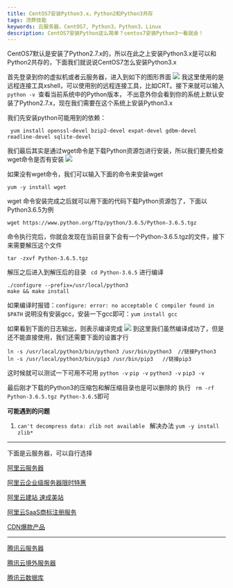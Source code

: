 ```yaml
---
title: CentOS7安装Python3.x，Python2和Python3共存
tags: 流弊技能
keywords: 云服务器，CentOS7, Python3，Python3，Linux
description: CentOS7安装Python这么简单？centos7安装Python3一看就会！
---
```


CentOS7默认是安装了Python2.7.x的，所以在此之上安装Python3.x是可以和Python2共存的，下面我们就说说CentOS7怎么安装Python3.x

首先登录到你的虚拟机或者云服务器，进入到如下的图形界面
![](https://s1.ax1x.com/2020/08/25/dcBh9A.png)
我这里使用的是远程连接工具xshell，可以使用别的远程连接工具，比如CRT。接下来就可以输入 `python -v `查看当前系统中的Python版本，
不出意外你会看到你的系统上默认安装了Python2.7.x，现在我们需要在这个系统上安装Python3.x

我们先安装python可能用到的依赖：

```
 yum install openssl-devel bzip2-devel expat-devel gdbm-devel readline-devel sqlite-devel
```

我们最后其实是通过wget命令是下载Python资源包进行安装，所以我们要先检查wget命令是否有安装
![](https://s1.ax1x.com/2020/08/25/dcr9xI.png)

如果没有wget命令，我们可以输入下面的命令来安装wget

```
yum -y install wget
```

wget 命令安装完成之后就可以用下面的代码下载Python资源包了，下面以Python3.6.5为例

```
wget https://www.python.org/ftp/python/3.6.5/Python-3.6.5.tgz
```
命令执行完后，你就会发现在当前目录下会有一个Python-3.6.5.tgz的文件，接下来需要解压这个文件

```
tar -zxvf Python-3.6.5.tgz
```
解压之后进入到解压后的目录 ` cd Python-3.6.5` 进行编译

```
./configure --prefix=/usr/local/python3
make && make install 
```
如果编译时报错：` configure: error: no acceptable C compiler found in $PATH ` 说明没有安装gcc，安装一下gcc即可：`yum install gcc`

如果看到下面的日志输出，则表示编译完成
![](https://s1.ax1x.com/2020/08/25/dcyT2j.png)
到这里我们虽然编译成功了，但是还不能直接使用，我们还需要下面的设置才行

```
ln -s /usr/local/python3/bin/python3 /usr/bin/python3  //链接Python3
ln -s /usr/local/python3/bin/pip3 /usr/bin/pip3   //链接pip3
```
这时候就可以测试一下可用不可用
`python -v`  `pip -v`	`python3 -v` `pip3 -v`

最后刚才下载的Python3的压缩包和解压缩目录也是可以删除的
执行 ` rm -rf Python-3.6.5.tgz Python-3.6.5`即可

**可能遇到的问题**

1. `can't decompress data: zlib not available ` 解决办法 `yum -y install zlib*`

<hr>
下面是云服务器，可以自行选择

[阿里云服务器](https://www.aliyun.com/minisite/goods?source=5176.11533457&userCode=j6bryttg)

[阿里云企业级服务器限时特惠](https://promotion.aliyun.com/ntms/act/enterprise-discount.html?source=5176.11533457&userCode=j6bryttg)

[阿里云建站 速成美站](https://ac.aliyun.com/application/webdesign/sumei?source=5176.11533457&userCode=j6bryttg)

[阿里云SaaS商标注册服务](https://tm.aliyun.com/?userCode=j6bryttg&source=5176.11533457&userCode=j6bryttg)

[CDN爆款产品](https://yqh.aliyun.com/live/cdncarnival?userCode=j6bryttg&source=5176.11533457&userCode=j6bryttg)

---------------------------------------------------------------------------------------------
[腾讯云服务器](https://cloud.tencent.com/act/cps/redirect?redirect=1067&cps_key=49b140a6ab2ad2bbd5cd3a951a0661fc&from=console)

[腾讯云境外服务器](https://cloud.tencent.com/act/cps/redirect?redirect=1001&cps_key=49b140a6ab2ad2bbd5cd3a951a0661fc&from=console)

[腾讯云数据库](https://cloud.tencent.com/act/cps/redirect?redirect=1003&cps_key=49b140a6ab2ad2bbd5cd3a951a0661fc&from=console)

